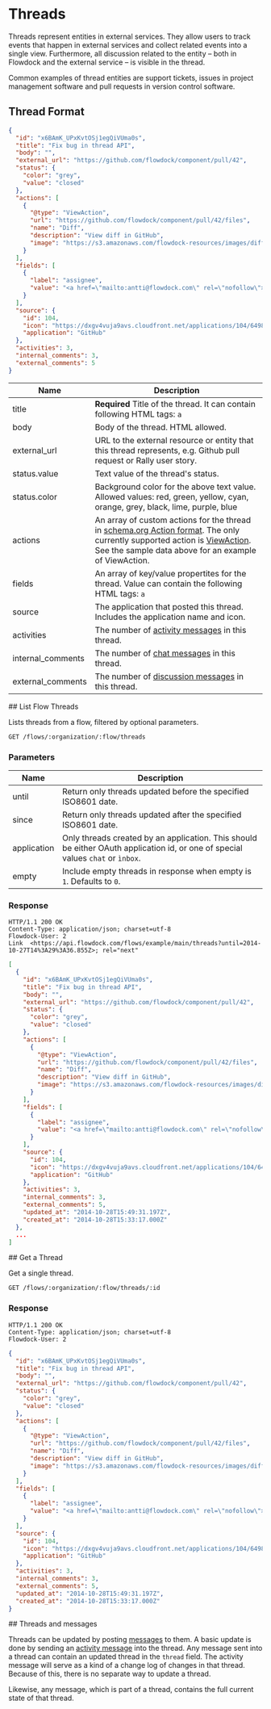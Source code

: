 # Threads

Threads represent entities in external services. They allow users to track events that happen in external services and collect related events into a single view. Furthermore, all discussion related to the entity – both in Flowdock and the external service – is visible in the thread.

Common examples of thread entities are support tickets, issues in project management software and pull requests in version control software.


## Thread Format

```json
{
  "id": "x6BAmK_UPxKvtOSj1egQiVUma0s",
  "title": "Fix bug in thread API",
  "body": "",
  "external_url": "https://github.com/flowdock/component/pull/42",
  "status": {
    "color": "grey",
    "value": "closed"
  },
  "actions": [
    {
      "@type": "ViewAction",
      "url": "https://github.com/flowdock/component/pull/42/files",
      "name": "Diff",
      "description": "View diff in GitHub",
      "image": "https://s3.amazonaws.com/flowdock-resources/images/diff.png"
    }
  ],
  "fields": [
    {
      "label": "assignee",
      "value": "<a href=\"mailto:antti@flowdock.com\" rel=\"nofollow\">Antti Pitkänen</a>"
    }
  ],
  "source": {
    "id": 104,
    "icon": "https://dxgv4vuja9avs.cloudfront.net/applications/104/64981f9198413209.png",
    "application": "GitHub"
  },
  "activities": 3,
  "internal_comments": 3,
  "external_comments": 5
}
```

| Name          | Description  |
| ------------- | ------------ |
| title | **Required** Title of the thread. It can contain following HTML tags: `a` |
| body | Body of the thread. HTML allowed. |
| external_url | URL to the external resource or entity that this thread represents, e.g. Github pull request or Rally user story. |
| status.value | Text value of the thread's status. |
| status.color | Background color for the above text value. Allowed values: red, green, yellow, cyan, orange, grey, black, lime, purple, blue |
| actions | An array of custom actions for the thread in [schema.org Action format](http://schema.org/Action). The only currently supported action is [ViewAction](http://schema.org/ViewAction). See the sample data above for an example of ViewAction. |
| fields | An array of key/value propertites for the thread. Value can contain the following HTML tags: `a` |
| source | The application that posted this thread. Includes the application name and icon. |
| activities | The number of [activity messages](message-types#/activity) in this thread. |
| internal_comments | The number of [chat messages](message-types#/message) in this thread. |
| external_comments | The number of [discussion messages](message-types#/discussion) in this thread. |


<div id="/list"></div>
## List Flow Threads

Lists threads from a flow, filtered by optional parameters.

```
GET /flows/:organization/:flow/threads
```

### Parameters

| Name          | Description  |
| ------------- | ------------ |
| until | Return only threads updated before the specified ISO8601 date. |
| since | Return only threads updated after the specified ISO8601 date. |
| application | Only threads created by an application. This should be either OAuth application id, or one of special values `chat` or `ìnbox`. |
| empty | Include empty threads in response when empty is `1`. Defaults to `0`. |


### Response

```
HTTP/1.1 200 OK
Content-Type: application/json; charset=utf-8
Flowdock-User: 2
Link  <https://api.flowdock.com/flows/example/main/threads?until=2014-10-27T14%3A29%3A36.855Z>; rel="next"
```

```json
[
  {
    "id": "x6BAmK_UPxKvtOSj1egQiVUma0s",
    "title": "Fix bug in thread API",
    "body": "",
    "external_url": "https://github.com/flowdock/component/pull/42",
    "status": {
      "color": "grey",
      "value": "closed"
    },
    "actions": [
      {
        "@type": "ViewAction",
        "url": "https://github.com/flowdock/component/pull/42/files",
        "name": "Diff",
        "description": "View diff in GitHub",
        "image": "https://s3.amazonaws.com/flowdock-resources/images/diff.png"
      }
    ],
    "fields": [
      {
        "label": "assignee",
        "value": "<a href=\"mailto:antti@flowdock.com\" rel=\"nofollow\">Antti Pitkänen</a>"
      }
    ],
    "source": {
      "id": 104,
      "icon": "https://dxgv4vuja9avs.cloudfront.net/applications/104/64981f9198413209.png",
      "application": "GitHub"
    },
    "activities": 3,
    "internal_comments": 3,
    "external_comments": 5,
    "updated_at": "2014-10-28T15:49:31.197Z",
    "created_at": "2014-10-28T15:33:17.000Z"
  },
  ...
]
```

<div id="/show"></div>
## Get a Thread

Get a single thread.

```
GET /flows/:organization/:flow/threads/:id
```

### Response

```
HTTP/1.1 200 OK
Content-Type: application/json; charset=utf-8
Flowdock-User: 2
```

```json
{
  "id": "x6BAmK_UPxKvtOSj1egQiVUma0s",
  "title": "Fix bug in thread API",
  "body": "",
  "external_url": "https://github.com/flowdock/component/pull/42",
  "status": {
    "color": "grey",
    "value": "closed"
  },
  "actions": [
    {
      "@type": "ViewAction",
      "url": "https://github.com/flowdock/component/pull/42/files",
      "name": "Diff",
      "description": "View diff in GitHub",
      "image": "https://s3.amazonaws.com/flowdock-resources/images/diff.png"
    }
  ],
  "fields": [
    {
      "label": "assignee",
      "value": "<a href=\"mailto:antti@flowdock.com\" rel=\"nofollow\">Antti Pitkänen</a>"
    }
  ],
  "source": {
    "id": 104,
    "icon": "https://dxgv4vuja9avs.cloudfront.net/applications/104/64981f9198413209.png",
    "application": "GitHub"
  },
  "activities": 3,
  "internal_comments": 3,
  "external_comments": 5,
  "updated_at": "2014-10-28T15:49:31.197Z",
  "created_at": "2014-10-28T15:33:17.000Z"
}
```


<div id="/show"></div>
## Threads and messages

Threads can be updated by posting [messages](messages) to them. A basic update is done by sending an [activity message](message-types#/activity) into the thread. Any message sent into a thread can contain an updated thread in the `thread` field. The activity message will serve as a kind of a change log of changes in that thread. Because of this, there is no separate way to update a thread.

Likewise, any message, which is part of a thread, contains the full current state of that thread.
